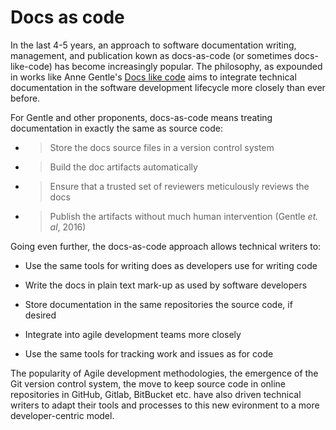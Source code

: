 # Docs as code

In the last 4-5 years, an approach to software documentation writing, management, and publication kown as docs-as-code \(or sometimes docs-like-code\) has become increasingly popular. The philosophy, as expounded in works like Anne Gentle's [Docs like code](https://books.google.co.uk/books/about/Docs_Like_Code.html?id=krM7DwAAQBAJ&redir_esc=y) aims to integrate technical documentation in the software development lifecycle more closely than ever before.

For Gentle and other proponents, docs-as-code means treating documentation in exactly the same as source code:

-   > Store the docs source files in a version control system

-   > Build the doc artifacts automatically

-   > Ensure that a trusted set of reviewers meticulously reviews the docs

-   > Publish the artifacts without much human intervention \(Gentle *et. al*, 2016\)


Going even further, the docs-as-code approach allows technical writers to:

-   Use the same tools for writing does as developers use for writing code

-   Write the docs in plain text mark-up as used by software developers

-   Store documentation in the same repositories the source code, if desired

-   Integrate into agile development teams more closely

-   Use the same tools for tracking work and issues as for code


The popularity of Agile development methodologies, the emergence of the Git version control system, the move to keep source code in online repositories in GitHub, Gitlab, BitBucket etc. have also driven technical writers to adapt their tools and processes to this new evironment to a more developer-centric model.

